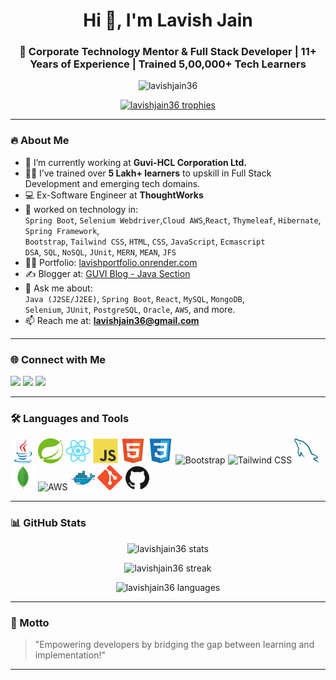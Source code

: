 <h1 align="center">Hi 👋, I'm Lavish Jain</h1>
<h3 align="center">🚀 Corporate Technology Mentor & Full Stack Developer | 11+ Years of Experience | Trained 5,00,000+ Tech Learners</h3>

<p align="center">
  <img src="https://komarev.com/ghpvc/?username=lavishjain36&label=Profile%20views&color=0e75b6&style=flat" alt="lavishjain36" />
</p>

<p align="center">
  <a href="https://github.com/ryo-ma/github-profile-trophy">
    <img src="https://github-profile-trophy.vercel.app/?username=lavishjain36&theme=gruvbox&margin-w=15&margin-h=15" alt="lavishjain36 trophies" />
  </a>
</p>

---

### 🔥 About Me

- 💼 I’m currently working at **Guvi-HCL Corporation Ltd.**
- 🧑‍🏫 I’ve trained over **5 Lakh+ learners** to upskill in Full Stack Development and emerging tech domains.
- 💻 Ex-Software Engineer at **ThoughtWorks**
- 📖 worked on technology  in:  
  `Spring Boot`, `Selenium Webdriver`,`Cloud AWS`,`React`, `Thymeleaf`, `Hibernate`, `Spring Framework`,  
  `Bootstrap`, `Tailwind CSS`, `HTML`, `CSS`, `JavaScript`, `Ecmascript`  
  `DSA`, `SQL`, `NoSQL`, `JUnit`, `MERN`, `MEAN`, `JFS`
- 👨‍💻 Portfolio: [lavishportfolio.onrender.com](https://lavishportfolio.onrender.com/)
- ✍️ Blogger at: [GUVI Blog - Java Section](https://www.guvi.in/blog/category/java/)
- 💬 Ask me about:  
  `Java (J2SE/J2EE)`, `Spring Boot`, `React`, `MySQL`, `MongoDB`,  
  `Selenium`, `JUnit`, `PostgreSQL`, `Oracle`, `AWS`, and more.
- 📫 Reach me at: **lavishjain36@gmail.com**

---

### 🌐 Connect with Me

<p align="left">
  <a href="mailto:lavish@gmail.com"><img src="https://img.shields.io/badge/Email-D14836?style=for-the-badge&logo=gmail&logoColor=white" /></a>
  <a href="https://www.linkedin.com/in/lavishjain36"><img src="https://img.shields.io/badge/LinkedIn-blue?style=for-the-badge&logo=linkedin&logoColor=white" /></a>
  <a href="https://lavishportfolio.onrender.com"><img src="https://img.shields.io/badge/Portfolio-000?style=for-the-badge&logo=vercel&logoColor=white" /></a>
</p>

---

### 🛠️ Languages and Tools

<p align="left">
  <img src="https://raw.githubusercontent.com/devicons/devicon/master/icons/java/java-original.svg" width="40" height="40" alt="Java" />
  <img src="https://raw.githubusercontent.com/devicons/devicon/master/icons/spring/spring-original.svg" width="40" height="40" alt="Spring Boot" />
  <img src="https://raw.githubusercontent.com/devicons/devicon/master/icons/react/react-original.svg" width="40" height="40" alt="React" />
  <img src="https://raw.githubusercontent.com/devicons/devicon/master/icons/javascript/javascript-original.svg" width="40" height="40" alt="JavaScript" />
  <img src="https://raw.githubusercontent.com/devicons/devicon/master/icons/html5/html5-original.svg" width="40" height="40" alt="HTML5" />
  <img src="https://raw.githubusercontent.com/devicons/devicon/master/icons/css3/css3-original.svg" width="40" height="40" alt="CSS3" />
  <img src="https://www.vectorlogo.zone/logos/getbootstrap/getbootstrap-icon.svg" width="40" height="40" alt="Bootstrap" />
  <img src="https://www.vectorlogo.zone/logos/tailwindcss/tailwindcss-icon.svg" width="40" height="40" alt="Tailwind CSS" />
  <img src="https://raw.githubusercontent.com/devicons/devicon/master/icons/mysql/mysql-original.svg" width="40" height="40" alt="MySQL" />
  <img src="https://raw.githubusercontent.com/devicons/devicon/master/icons/mongodb/mongodb-original.svg" width="40" height="40" alt="MongoDB" />
  <img src="https://www.vectorlogo.zone/logos/amazon_aws/amazon_aws-icon.svg" width="40" height="40" alt="AWS" />
  <img src="https://raw.githubusercontent.com/devicons/devicon/master/icons/docker/docker-original.svg" width="40" height="40" alt="Docker" />
  <img src="https://raw.githubusercontent.com/devicons/devicon/master/icons/git/git-original.svg" width="40" height="40" alt="Git" />
  <img src="https://raw.githubusercontent.com/devicons/devicon/master/icons/github/github-original.svg" width="40" height="40" alt="GitHub" />
</p>

---

### 📊 GitHub Stats

<p align="center">
  <img src="https://github-readme-stats.vercel.app/api?username=lavishjain36&show_icons=true&theme=tokyonight" alt="lavishjain36 stats" />
</p>

<p align="center">
  <img src="https://github-readme-streak-stats.herokuapp.com/?user=lavishjain36&theme=tokyonight" alt="lavishjain36 streak" />
</p>

<p align="center">
  <img src="https://github-readme-stats.vercel.app/api/top-langs/?username=lavishjain36&layout=compact&theme=tokyonight" alt="lavishjain36 languages" />
</p>

---

### 🎯 Motto

> "Empowering developers by bridging the gap between learning and implementation!"

---
